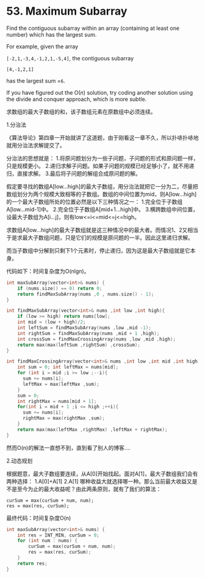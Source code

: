 # 53. Maximum Subarray
Find the contiguous subarray within an array (containing at least one number) which has the largest sum.

For example, given the array

`[-2,1,-3,4,-1,2,1,-5,4]`,
the contiguous subarray

`[4,-1,2,1]`

has the largest sum =`6`.

If you have figured out the O(*n*) solution, try coding another solution using the divide and conquer approach, which is more subtle.

求数组的最大子数组的和，该子数组元素在原数组中必须连续。

1.分治法

《算法导论》第四章一开始就讲了这道题，由于刚看这一章不久，所以扑哧扑哧地就用分治法求解提交了。

分治法的思想就是：
1.将原问题划分为一些子问题，子问题的形式和原问题一样，只是规模更小。
2.递归求解子问题。如果子问题的规模已经足够小了，就不用递归，直接求解。
3.最后将子问题的解组合成原问题的解。

假定要寻找的数组A[low...high]的最大子数组，用分治法就把它一分为二，尽量把数组划分为两个规模大致相等的子数组。数组的中间位置为mid，则A[low...high]的一个最大子数组所处的位置必然是以下三种情况之一：
1.完全位于子数组A[low...mid-1]中。
2.完全位于子数组A[mid+1...high]中。
3.横跨数组中间位置，设最大子数组为A[i...j]，则有low<=i<=mid<=j<=high。

求数组A[low...high]的最大子数组就是这三种情况中的最大者。而情况1、2又相当于是求最大子数组问题，只是它们的规模是原问题的一半。因此这里递归求解。

而当子数组中分解到只剩下1个元素时，停止递归，因为这是最大子数组就是它本身。

代码如下：时间复杂度为O(nlgn)。

```cpp
int maxSubArray(vector<int>& nums) {
    if (nums.size() == 0) return 0;
    return findMaxSubArray(nums ,0 , nums.size() - 1);
}

int findMaxSubArray(vector<int>& nums ,int low ,int high){
    if (low >= high) return nums[low];
    int mid = (low + high)/2;
    int leftSum = findMaxSubArray(nums ,low ,mid -1);
    int rightSum = findMaxSubArray(nums ,mid + 1 ,high);
    int crossSum = findMaxCrossingArray(nums ,low ,mid ,high);
    return max(max(leftSum ,rightSum) ,crossSum);
}

int findMaxCrossingArray(vector<int>& nums ,int low ,int mid ,int high){
    int sum = 0; int leftMax = nums[mid];
    for (int i = mid ;i >= low ;--i){
      sum += nums[i];
      leftMax = max(leftMax ,sum);
    }
    sum = 0;
    int rightMax = nums[mid + 1];
    for(int i = mid + 1 ;i <= high ;++i){
      sum += nums[i];
      rightMax = max(rightMax ,sum);
    }
    return max(max(leftMax ,rightMax) ,leftMax + rightMax);
}
```

然而O(n)的解法一直想不到，直到看了别人的博客....

2.动态规划

根据题意，最大子数组要连续，从A[0]开始找起。面对A[1]，最大子数组我们会有两种选择：
1.A[0]+A[1]
2.A[1]
哪种收益大就选择哪一种。那么当前最大收益又是不是至今为止的最大收益呢？由此两条原则，就有了我们的算法：
```
curSum = max(curSum + num, num);
res = max(res, curSum);
```
最终代码：时间复杂度O(n)
```cpp
int maxSubArray(vector<int>& nums) {
    int res = INT_MIN, curSum = 0;
    for (int num : nums) {
        curSum = max(curSum + num, num);
        res = max(res, curSum);
    }
    return res;
}
```
